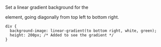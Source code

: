 Set a linear gradient background for the <div> element, going diagonally from top left to bottom right.

    div {
      background-image: linear-gradient(to bottom right, white, green);
      height: 200px; /* Added to see the gradient */
    }
